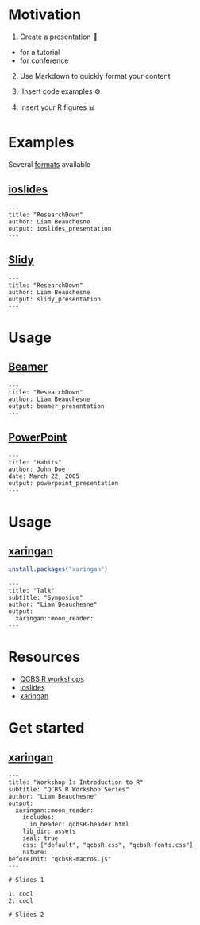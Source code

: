 
# Motivation

1. Create a presentation :microphone:
  - for a tutorial
  - for conference

2. Use Markdown to quickly format your content

3. :Insert code examples :gear:

4. Insert your R figures :bar_chart:


# Examples

Several [formats](https://rmarkdown.rstudio.com/formats.html) available

## [ioslides](https://bookdown.org/yihui/rmarkdown/ioslides-presentation.html)

```
---
title: "ResearchDown"
author: Liam Beauchesne
output: ioslides_presentation
---
```

## [Slidy](https://bookdown.org/yihui/rmarkdown/slidy-presentation.html)

```
---
title: "ResearchDown"
author: Liam Beauchesne
output: slidy_presentation
---
```

# Usage

## [Beamer](https://bookdown.org/yihui/rmarkdown/beamer-presentation.html)

```
---
title: "ResearchDown"
author: Liam Beauchesne
output: beamer_presentation
---
```

## [PowerPoint](https://bookdown.org/yihui/rmarkdown/powerpoint-presentation.html)


```
---
title: "Habits"
author: John Doe
date: March 22, 2005
output: powerpoint_presentation
---
```

# Usage

## [xaringan](https://slides.yihui.name/xaringan/#1)

```r
install.packages("xaringan")
```

```
---
title: "Talk"
subtitle: "Symposium"
author: "Liam Beauchesne"
output:
  xaringan::moon_reader:
---
```



# Resources

- [QCBS R workshops](https://qcbsrworkshops.github.io/)
- [ioslides](https://kevcaz.github.io/pres_Rmarkdown_fr/#1)
- [xaringan](https://slides.yihui.name/xaringan/#1)


# Get started

## [xaringan](https://slides.yihui.name/xaringan/#1)


```
---
title: "Workshop 1: Introduction to R"
subtitle: "QCBS R Workshop Series"
author: "Liam Beauchesne"
output:
  xaringan::moon_reader:
    includes:
      in_header: qcbsR-header.html
    lib_dir: assets
    seal: true
    css: ["default", "qcbsR.css", "qcbsR-fonts.css"]
    nature:
beforeInit: "qcbsR-macros.js"
---

# Slides 1

1. cool
2. cool

# Slides 2

```


